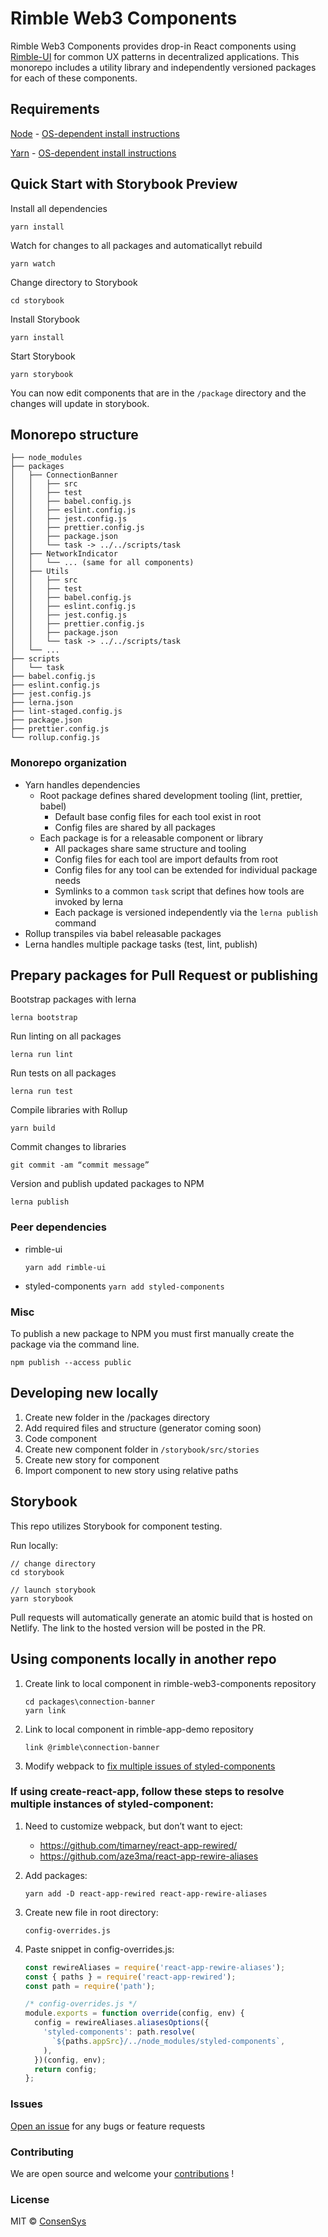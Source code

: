 # Rimble Web3 Components

Rimble Web3 Components provides drop-in React components using [Rimble-UI](https://github.com/ConsenSys/rimble-ui) for common UX patterns in decentralized applications. This monorepo includes a utility library and independently versioned packages for each of these components.

## Requirements

[Node](https://nodejs.org/en/) - [OS-dependent install instructions](https://nodejs.org/en/)

[Yarn](https://yarnpkg.com/en/) - [OS-dependent install instructions](https://yarnpkg.com/en/docs/install)

## Quick Start with Storybook Preview

Install all dependencies

`yarn install`

Watch for changes to all packages and automaticallyt rebuild

`yarn watch`

Change directory to Storybook

`cd storybook`

Install Storybook

`yarn install`

Start Storybook

`yarn storybook`

You can now edit components that are in the `/package` directory and the changes will update in storybook.

## Monorepo structure

```text
├── node_modules
├── packages
│   ├── ConnectionBanner
│   │   ├── src
│   │   ├── test
│   │   ├── babel.config.js
│   │   ├── eslint.config.js
│   │   ├── jest.config.js
│   │   ├── prettier.config.js
│   │   ├── package.json
│   │   └── task -> ../../scripts/task
│   ├── NetworkIndicator
│   │   └── ... (same for all components)
│   ├── Utils
│   │   ├── src
│   │   ├── test
│   │   ├── babel.config.js
│   │   ├── eslint.config.js
│   │   ├── jest.config.js
│   │   ├── prettier.config.js
│   │   ├── package.json
│   │   └── task -> ../../scripts/task
│   └── ...
├── scripts
│   └── task
├── babel.config.js
├── eslint.config.js
├── jest.config.js
├── lerna.json
├── lint-staged.config.js
├── package.json
├── prettier.config.js
└── rollup.config.js
```

### Monorepo organization

- Yarn handles dependencies
  - Root package defines shared development tooling (lint, prettier, babel)
    - Default base config files for each tool exist in root
    - Config files are shared by all packages
  - Each package is for a releasable component or library
    - All packages share same structure and tooling
    - Config files for each tool are import defaults from root
    - Config files for any tool can be extended for individual package needs
    - Symlinks to a common `task` script that defines how tools are invoked by lerna
    - Each package is versioned independently via the `lerna publish` command
- Rollup transpiles via babel releasable packages
- Lerna handles multiple package tasks (test, lint, publish)

## Prepary packages for Pull Request or publishing

Bootstrap packages with lerna

`lerna bootstrap`

Run linting on all packages

`lerna run lint`

Run tests on all packages

`lerna run test`

Compile libraries with Rollup

`yarn build`

Commit changes to libraries

`git commit -am “commit message”`

Version and publish updated packages to NPM

`lerna publish`

### Peer dependencies

- rimble-ui

  `yarn add rimble-ui`

- styled-components
  `yarn add styled-components`

### Misc

To publish a new package to NPM you must first manually create the package via the command line.

`npm publish --access public`

## Developing new locally

1.  Create new folder in the /packages directory
1.  Add required files and structure (generator coming soon)
1.  Code component
1.  Create new component folder in `/storybook/src/stories`
1.  Create new story for component
1.  Import component to new story using relative paths

## Storybook

This repo utilizes Storybook for component testing.

Run locally:

```shell
// change directory
cd storybook

// launch storybook
yarn storybook
```

Pull requests will automatically generate an atomic build that is hosted on Netlify. The link to the hosted version will be posted in the PR.

## Using components locally in another repo

1.  Create link to local component in rimble-web3-components repository

    ```shell
    cd packages\connection-banner
    yarn link
    ```

2.  Link to local component in rimble-app-demo repository

    ```shell
    link @rimble\connection-banner
    ```

3.  Modify webpack to [fix multiple issues of styled-components](https://www.styled-components.com/docs/faqs#how-can-i-fix-issues-when-using-npm-link-or-yarn-link)

### If using create-react-app, follow these steps to resolve multiple instances of styled-component:

1.  Need to customize webpack, but don’t want to eject:

    - https://github.com/timarney/react-app-rewired/
    - https://github.com/aze3ma/react-app-rewire-aliases

2.  Add packages:

    `yarn add -D react-app-rewired react-app-rewire-aliases`

3.  Create new file in root directory:

    `config-overrides.js`

4.  Paste snippet in config-overrides.js:

    ```js
    const rewireAliases = require('react-app-rewire-aliases');
    const { paths } = require('react-app-rewired');
    const path = require('path');

    /* config-overrides.js */
    module.exports = function override(config, env) {
      config = rewireAliases.aliasesOptions({
        'styled-components': path.resolve(
          `${paths.appSrc}/../node_modules/styled-components`,
        ),
      })(config, env);
      return config;
    };
    ```

### Issues

[Open an issue](https://github.com/ConsenSys/rimble-web3-components/issues) for any bugs or feature requests

### Contributing

We are open source and welcome your [contributions](https://github.com/ConsenSys/rimble-web3-components/CONTRIBUTIONS.md) !

### License

MIT © [ConsenSys](https://github.com/ConsenSys)
